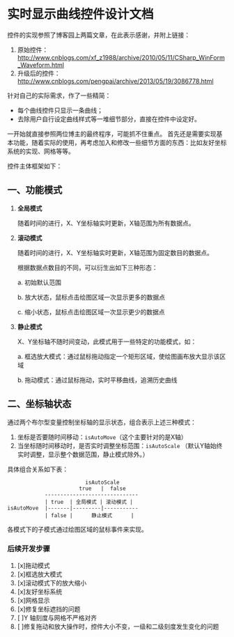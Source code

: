 # 实时显示曲线控件设计文档 #

控件的实现参照了博客园上两篇文章，在此表示感谢，并附上链接：

1. 原始控件：http://www.cnblogs.com/xf_z1988/archive/2010/05/11/CSharp_WinForm_Waveform.html
2. 升级后的控件：http://www.cnblogs.com/pengpai/archive/2013/05/19/3086778.html

针对自己的实际需求，作了一些精简：
 
 + 每个曲线控件只显示一条曲线；
 + 去除用户自行设定曲线样式等一堆细节部分，直接在控件中设定好。

一开始就直接参照两位博主的最终程序，可能抓不住重点。
首先还是需要实现基本功能，随着实际的使用，再考虑加入和修改一些细节方面的东西：比如友好坐标系统的实现、网格等等。

控件主体框架如下：
## 一、功能模式 ##
1. **全局模式**

	随着时间的进行，X、Y坐标轴实时更新，X轴范围为所有数据点。

2. **滚动模式**

	随着时间的进行，X、Y坐标轴实时更新，X轴范围为固定数目的数据点。

	根据数据点数目的不同，可以衍生出如下三种形态：

	a. 初始默认范围
	
	b. 放大状态，鼠标点击绘图区域一次显示更多的数据点
	
	c. 缩小状态，鼠标点击绘图区域一次显示更少的数据点

3. **静止模式**

	X、Y坐标轴不随时间变动，此模式用于一些特定的功能模式，如：

	a. 框选放大模式：通过鼠标拖动指定一个矩形区域，使绘图画布放大显示该区域
	
	b. 拖动模式：通过鼠标拖动，实时平移曲线，追溯历史曲线

## 二、坐标轴状态 ##

通过两个布尔型变量控制坐标轴的显示状态，组合表示上述三种模式：

1.	坐标是否要随时间移动：`isAutoMove`（这个主要针对的是X轴）
2.	当坐标随时间移动时，是否实时调整坐标范围：`isAutoScale`
（默认Y轴始终实时调整，显示整个数据范围，静止模式除外。）

具体组合关系如下表：

							 isAutoScale
						   true	  |  false
				------------------------------
				| true	| 全局模式 | 滚动模式 |
	isAutoMove	|-------|---------|-----------
				| false	|	   静止模式		 |

各模式下的子模式通过绘图区域的鼠标事件来实现。


### 后续开发步骤 ###

1.	[x]拖动模式
2.	[x]框选放大模式
3.	[x]滚动模式下的放大缩小
4.	[x]友好坐标系统
5.	[x]网格显示
6.	[x]修复坐标遮挡的问题
7.	[ ]Y 轴刻度与网格不严格对齐
8.	[ ]修复拖动和放大操作时，控件大小不变，一级和二级刻度发生变化的问题

